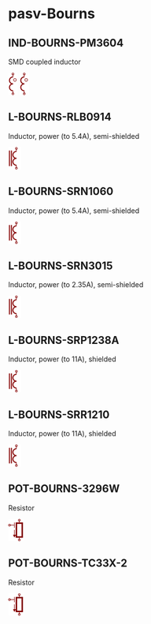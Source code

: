 # pasv-Bourns

## IND-BOURNS-PM3604
SMD coupled inductor

![IND-BOURNS-PM3604__1__1](/images/pasv-Bourns__IND-BOURNS-PM3604__1__1.png?raw=true) 
![IND-BOURNS-PM3604__2__1](/images/pasv-Bourns__IND-BOURNS-PM3604__2__1.png?raw=true) 

## L-BOURNS-RLB0914
Inductor, power (to 5.4A), semi-shielded

![L-BOURNS-RLB0914__1__1](/images/pasv-Bourns__L-BOURNS-RLB0914__1__1.png?raw=true) 

## L-BOURNS-SRN1060
Inductor, power (to 5.4A), semi-shielded

![L-BOURNS-SRN1060__1__1](/images/pasv-Bourns__L-BOURNS-SRN1060__1__1.png?raw=true) 

## L-BOURNS-SRN3015
Inductor, power (to 2.35A), semi-shielded

![L-BOURNS-SRN3015__1__1](/images/pasv-Bourns__L-BOURNS-SRN3015__1__1.png?raw=true) 

## L-BOURNS-SRP1238A
Inductor, power (to 11A), shielded

![L-BOURNS-SRP1238A__1__1](/images/pasv-Bourns__L-BOURNS-SRP1238A__1__1.png?raw=true) 

## L-BOURNS-SRR1210
Inductor, power (to 11A), shielded

![L-BOURNS-SRR1210__1__1](/images/pasv-Bourns__L-BOURNS-SRR1210__1__1.png?raw=true) 

## POT-BOURNS-3296W
Resistor

![POT-BOURNS-3296W__1__1](/images/pasv-Bourns__POT-BOURNS-3296W__1__1.png?raw=true) 

## POT-BOURNS-TC33X-2
Resistor

![POT-BOURNS-TC33X-2__1__1](/images/pasv-Bourns__POT-BOURNS-TC33X-2__1__1.png?raw=true) 


